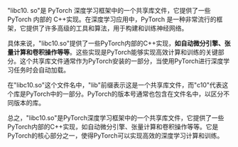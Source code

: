 "libc10. so"是 PyTorch 深度学习框架中的一个共享库文件，它提供了一些 PyTorch 内部的 C++实现。在深度学习应用中，PyTorch 是一种非常流行的框架，它提供了许多高级的工具和算法，用于构建和训练神经网络。

具体来说，"libc10.so"提供了一些PyTorch内部的C++实现，**如自动微分引擎、张量计算和卷积操作等等**。这些实现是PyTorch能够实现高效计算和训练的关键部分。这个共享库文件通常作为PyTorch安装的一部分，当使用PyTorch进行深度学习任务时会自动加载。

在"libc10.so"这个文件名中，"lib"前缀表示这是一个共享库文件，而"c10"代表这个库是PyTorch中的一部分。PyTorch的版本号通常也包含在文件名中，以区分不同版本的库。

总之，"libc10.so"是PyTorch深度学习框架中的一个共享库文件，它提供了一些PyTorch内部的C++实现，如自动微分引擎、张量计算和卷积操作等等。它是PyTorch的核心部分之一，使得PyTorch可以实现高效的深度学习计算和训练。